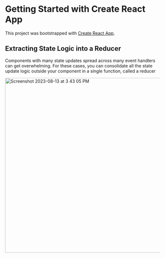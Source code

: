 # Getting Started with Create React App

This project was bootstrapped with [Create React App](https://github.com/facebook/create-react-app).

## Extracting State Logic into a Reducer 
Components with many state updates spread across many event handlers can get overwhelming. For these cases, you can consolidate all the state update logic outside your component in a single function, called a reducer

<img width="568" alt="Screenshot 2023-08-13 at 3 43 05 PM" src="https://github.com/myplancash/task-app-state-logic-reducer/assets/64751892/f3111d41-d9f4-4807-a73b-a38c4c9fb6b3">
